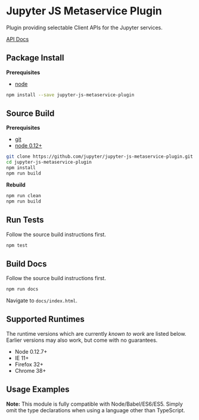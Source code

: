 Jupyter JS Metaservice Plugin
=============================

Plugin providing selectable Client APIs for the Jupyter services.

[API Docs](http://jupyter.github.io/jupyter-js-metaservice-plugin/)


Package Install
---------------

**Prerequisites**
- [node](http://nodejs.org/)

```bash
npm install --save jupyter-js-metaservice-plugin
```


Source Build
------------

**Prerequisites**
- [git](http://git-scm.com/)
- [node 0.12+](http://nodejs.org/)

```bash
git clone https://github.com/jupyter/jupyter-js-metaservice-plugin.git
cd jupyter-js-metaservice-plugin
npm install
npm run build
```

**Rebuild**
```bash
npm run clean
npm run build
```


Run Tests
---------

Follow the source build instructions first.

```bash
npm test
```


Build Docs
----------

Follow the source build instructions first.

```bash
npm run docs
```

Navigate to `docs/index.html`.


Supported Runtimes
------------------

The runtime versions which are currently *known to work* are listed below.
Earlier versions may also work, but come with no guarantees.

- Node 0.12.7+
- IE 11+
- Firefox 32+
- Chrome 38+


Usage Examples
--------------

**Note:** This module is fully compatible with Node/Babel/ES6/ES5. Simply
omit the type declarations when using a language other than TypeScript.
